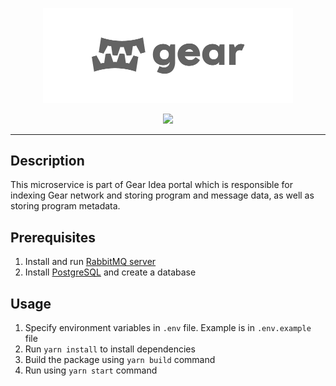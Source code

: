 <p align="center">
  <a href="https://gear-tech.io">
    <img src="https://github.com/gear-tech/gear/blob/master/images/logo-grey.png" width="400" alt="GEAR">
  </a>
</p>
<p align=center>
    <a href="https://github.com/gear-tech/gear-js/blob/master/LICENSE"><img src="https://img.shields.io/badge/License-GPL%203.0-success"></a>
</p>
<hr>

## Description
This microservice is part of Gear Idea portal which is responsible for indexing Gear network and storing program and message data, as well as storing program metadata.

## Prerequisites
1. Install and run [RabbitMQ server](https://www.rabbitmq.com/#getstarted)
2. Install [PostgreSQL](https://www.postgresql.org/docs/15/tutorial-install.html) and create a database

## Usage
1. Specify environment variables in `.env` file. Example is in `.env.example` file
2. Run `yarn install` to install dependencies
3. Build the package using `yarn build` command
4. Run using `yarn start` command

